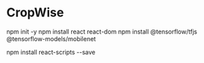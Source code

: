 # CropWise

npm init -y
npm install react react-dom
npm install @tensorflow/tfjs @tensorflow-models/mobilenet

npm install react-scripts --save
